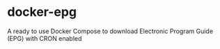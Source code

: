 # docker-epg
A ready to use Docker Compose to download Electronic Program Guide (EPG) with CRON enabled
